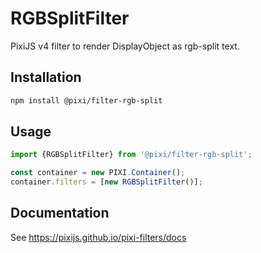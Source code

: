 # RGBSplitFilter

PixiJS v4 filter to render DisplayObject as rgb-split text.

## Installation

```bash
npm install @pixi/filter-rgb-split
```

## Usage

```js
import {RGBSplitFilter} from '@pixi/filter-rgb-split';

const container = new PIXI.Container();
container.filters = [new RGBSplitFilter()];
```

## Documentation

See https://pixijs.github.io/pixi-filters/docs